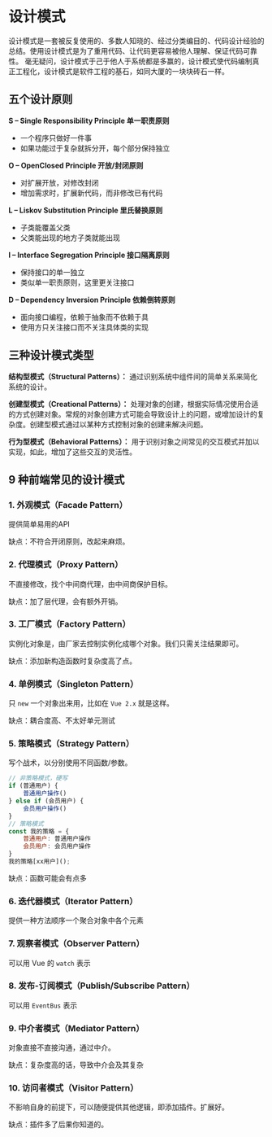 # 设计模式

设计模式是一套被反复使用的、多数人知晓的、经过分类编目的、代码设计经验的总结。使用设计模式是为了重用代码、让代码更容易被他人理解、保证代码可靠性。 毫无疑问，设计模式于己于他人于系统都是多赢的，设计模式使代码编制真正工程化，设计模式是软件工程的基石，如同大厦的一块块砖石一样。

## 五个设计原则

**S – Single Responsibility Principle 单一职责原则**

- 一个程序只做好一件事
- 如果功能过于复杂就拆分开，每个部分保持独立

**O – OpenClosed Principle 开放/封闭原则**

- 对扩展开放，对修改封闭
- 增加需求时，扩展新代码，而非修改已有代码

**L – Liskov Substitution Principle 里氏替换原则**

- 子类能覆盖父类
- 父类能出现的地方子类就能出现

**I – Interface Segregation Principle 接口隔离原则**

- 保持接口的单一独立
- 类似单一职责原则，这里更关注接口

**D – Dependency Inversion Principle 依赖倒转原则**

- 面向接口编程，依赖于抽象而不依赖于具
- 使用方只关注接口而不关注具体类的实现

## 三种设计模式类型

**结构型模式（Structural Patterns）：** 通过识别系统中组件间的简单关系来简化系统的设计。

**创建型模式（Creational Patterns）：** 处理对象的创建，根据实际情况使用合适的方式创建对象。常规的对象创建方式可能会导致设计上的问题，或增加设计的复杂度。创建型模式通过以某种方式控制对象的创建来解决问题。

**行为型模式（Behavioral Patterns）：** 用于识别对象之间常见的交互模式并加以实现，如此，增加了这些交互的灵活性。

## 9 种前端常见的设计模式

### 1. 外观模式（Facade Pattern）

提供简单易用的API

缺点：不符合开闭原则，改起来麻烦。

### 2. 代理模式（Proxy Pattern）

不直接修改，找个中间商代理，由中间商保护目标。

缺点：加了层代理，会有额外开销。

### 3. 工厂模式（Factory Pattern）

实例化对象是，由厂家去控制实例化成哪个对象。我们只需关注结果即可。

缺点：添加新构造函数时复杂度高了点。

### 4. 单例模式（Singleton Pattern）

只 `new` 一个对象出来用，比如在 `Vue 2.x` 就是这样。

缺点：耦合度高、不太好单元测试

### 5. 策略模式（Strategy Pattern）

写个战术，以分别使用不同函数/参数。

```js
// 非策略模式，硬写
if (普通用户) {
    普通用户操作()
} else if (会员用户) {
    会员用户操作()
}
// 策略模式
const 我的策略 = {
    普通用户: 普通用户操作
    会员用户: 会员用户操作
}
我的策略[xx用户]();

```

缺点：函数可能会有点多

### 6. 迭代器模式（Iterator Pattern）

提供一种方法顺序一个聚合对象中各个元素

### 7. 观察者模式（Observer Pattern）

可以用 Vue 的 `watch` 表示

### 8. 发布-订阅模式（Publish/Subscribe Pattern）

可以用 `EventBus` 表示

### 9. 中介者模式（Mediator Pattern）

对象直接不直接沟通，通过中介。

缺点：复杂度高的话，导致中介会及其复杂

### 10. 访问者模式（Visitor Pattern）

不影响自身的前提下，可以随便提供其他逻辑，即添加插件。扩展好。

缺点：插件多了后果你知道的。
